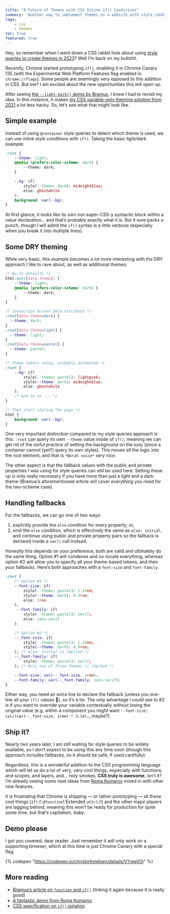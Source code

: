```yaml
---
title: "A Future of Themes with CSS Inline if() Conditions"
summary: 'Another way to implement themes on a website with style conditions.'
tags:
    - css
    - themes
toc: true
featured: true
---
```


Hey, so remember when I went down a CSS rabbit hole about using [style queries to create themes in 2023](/blog/future-themes-with-container-style-queries/)? Well I’m back on my bullshit.

Recently, Chrome started prototyping `if()`, enabling it in Chrome Canary 135 (with the Experimental Web Platform Features flag enabled in `chrome://flags`). Some people are seemingly very opposed to this addition in CSS. But me? I am excited about the new opportunities this will open up.

After seeing [the `--light-dark()` demo by Bramus](https://www.bram.us/2025/02/18/css-at-function-and-css-if/), I knew I had to revisit my idea. In this instance, it makes [my CSS variable-only theming solution from 2021](/blog/a-dry-approach-to-color-themes-in-css/) a lot less hacky. So, let’s see what that might look like.

## Simple example

Instead of using `@container` style queries to detect which theme is used, we can use inline style conditions with `if()`. Taking the basic light/dark example:

```css
:root {
    --theme: light;
    @media (prefers-color-scheme: dark) {
        --theme: dark;
    }

    --bg: if(
        style(--theme: dark): midnightblue;
        else: ghostwhite
    );
    background: var(--bg);
}
```

At first glance, it looks like its own not-super-CSS-y syntactic block within a value declaration… and that’s probably exactly what it is. But it sure packs a punch, though I will admit the `if()` syntax is a little verbose (especially when you break it into multiple lines).

## Some DRY theming

While very basic, this example becomes a lot more interesting with the DRY approach I like to rave about, as well as additional themes:

```css
/* No-JS defaults */
html:not([data-theme]) {
    --theme: light;
    @media (prefers-color-scheme: dark) {
        --theme: dark;
    }
}

/* JavaScript-driven data attribute */
:root[data-theme=dark] {
  --theme: dark;
}
:root[data-theme=light] {
  --theme: light;
}
:root[data-theme=pastel] {
  --theme: pastel;
}

/* Theme tokens setup, probably automated */
:root {
    --bg: if(
        style(--theme: pastel): lightpink;
        style(--theme: dark): midnightblue;
        else: ghostwhite
    );
    /* And so on ... */
}

/* Then start styling the page */
html {
    background: var(--bg);
}
```

One very important distinction compared to my style queries approach is this: `:root` can query its own `--theme` value inside of `if()`, meaning we can get rid of the sinful practice of setting the background on the `body` (since a container cannot (yet?) query its own styles). This moves all the logic into the root element, and that is `*Borat voice*` _very nice_.

The other aspect is that the fallback values with the public and private properties I was using for style queries can still be used here. Setting these up is only really necessary if you have more than just a light and a dark theme (Bramus’s aforementioned article will cover everything you need for the two-scheme case).

## Handling fallbacks

For the fallbacks, we can go one of two ways:
1. explicitly provide the `else` condition for every property; or,
2. omit the `else` condition, which is effectively the same as `else: initial`, and continue using public and private property pairs so the fallback is declared inside a `var()` call instead.

Honestly this depends on your preference, both are valid and ultimately do the same thing. Option #1 will condense and co-locate everything, whereas option #2 will allow you to specify all your theme-based tokens, and then your fallbacks. Here’s both approaches with a `font-size` and `font-family`:

```css
:root {
    /* Option #1 */
    --font-size: if(
        style(--theme: pastel): 1.1rem;
        style(--theme: dark): 0.9rem;
        else: 1rem
    );
     --font-family: if(
        style(--theme: pastel): serif;
        else: sans-serif
    );

    /* Option #2 */
    --_font-size: if(
        style(--theme: pastel): 1.1rem;
        style(--theme: dark): 0.9rem;
    ); /* else: initial is implied */
    --_font-family: if(
        style(--theme: pastel): serif;
    ); /* Only one of three themes is checked */

    --font-size: var(--_font-size, 1rem);
    --font-family: var(--_font-family, sans-serif);
}
```

Either way, you need an extra line to declare the fallback (unless you one-line all your `if()` values 🙈), so it’s a tie. The only advantage I could see to #2 is if you want to override your variable contextually without losing the original value (e.g. within a component you might want `--font-size: calc(var(--_font-size, 1rem) * 3.14);`, maybe?).

## Ship it?

Nearly two years later, I am _still_ waiting for style queries to be widely available, so I don’t expect to be using this any time soon (though this approach includes fallbacks, so it should be safe, if used carefully).

Regardless, this is a wonderful addition to the CSS programming language which will let us do a lot of very, very cool things, especially with functions, and scopes, and layers, and… holy smokes, **CSS truly is awesome**, isn’t it? I’m already seeing some neat ideas from [Roma Komarov](https://kizu.dev/) mixed in with other new features.

It is frustrating that Chrome is shipping — or rather prototyping — all these cool things (`if()`! `@function`! Extended `attr()`!) and the other major players are lagging behind, meaning this won’t be ready for production for quite some time, but that’s capitalism, baby.

## Demo please

I got you covered, dear reader. Just remember it will only work on a supporting browser, which at this time is just Chrome Canary with a special flag.

{% codepen "https://codepen.io/chriskirknielsen/details/VYweVOj" %}

## More reading

- [Bramus’s article on `function` and `if()`](https://www.bram.us/2025/02/18/css-at-function-and-css-if/) (linking it again because it is really good)
- [A fantastic demo from Roma Komarov](https://codepen.io/kizu/pen/EaxPgmK)
- [CSS specification on `if()` notation](https://drafts.csswg.org/css-values-5/#if-notation)